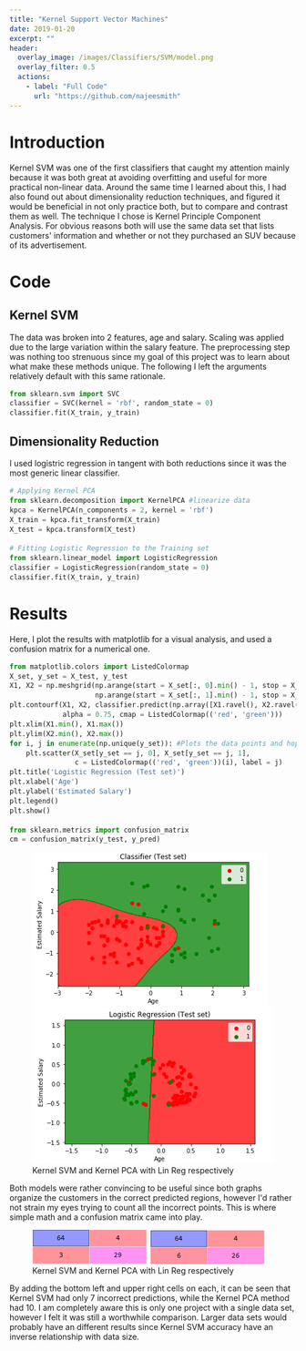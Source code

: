 ```yaml
---
title: "Kernel Support Vector Machines"
date: 2019-01-20
excerpt: ""
header:
  overlay_image: /images/Classifiers/SVM/model.png
  overlay_filter: 0.5
  actions:
    - label: "Full Code"
      url: "https://github.com/najeesmith"
---
```

# Introduction
Kernel SVM was one of the first classifiers that caught my attention
mainly because it was both great at avoiding overfitting and useful for more practical
non-linear data. Around the same time I learned about this, I had also found out
about dimensionality reduction techniques, and figured it would be beneficial in not only
practice both, but to compare and contrast them as well. The technique I chose is Kernel Principle Component Analysis. For obvious reasons both will use the same data set that lists customers' information and whether or not they purchased an SUV because
of its advertisement.  

# Code
## Kernel SVM
The data was broken into 2 features, age and salary. Scaling was applied
due to the large variation within the salary feature.
The preprocessing step was nothing too strenuous since my goal of this project
was to learn about what make these methods unique. The following I left the arguments
relatively default with this same rationale.

```python
from sklearn.svm import SVC
classifier = SVC(kernel = 'rbf', random_state = 0)
classifier.fit(X_train, y_train)
```



## Dimensionality Reduction

I used logistric regression in tangent with both reductions
since it was the most generic linear classifier.

```python
# Applying Kernel PCA
from sklearn.decomposition import KernelPCA #linearize data
kpca = KernelPCA(n_components = 2, kernel = 'rbf')
X_train = kpca.fit_transform(X_train)
X_test = kpca.transform(X_test)

# Fitting Logistic Regression to the Training set
from sklearn.linear_model import LogisticRegression
classifier = LogisticRegression(random_state = 0)
classifier.fit(X_train, y_train)
```


# Results
Here, I plot the results with matplotlib for a visual analysis, and used a confusion matrix for a numerical one.

```python
from matplotlib.colors import ListedColormap
X_set, y_set = X_test, y_test
X1, X2 = np.meshgrid(np.arange(start = X_set[:, 0].min() - 1, stop = X_set[:, 0].max() + 1, step = 0.01), #Creates limits for graph
                     np.arange(start = X_set[:, 1].min() - 1, stop = X_set[:, 1].max() + 1, step = 0.01))
plt.contourf(X1, X2, classifier.predict(np.array([X1.ravel(), X2.ravel()]).T).reshape(X1.shape), #Creates predicted binary regions
             alpha = 0.75, cmap = ListedColormap(('red', 'green')))
plt.xlim(X1.min(), X1.max())
plt.ylim(X2.min(), X2.max())
for i, j in enumerate(np.unique(y_set)): #Plots the data points and hopefully puts them in the correct regions
    plt.scatter(X_set[y_set == j, 0], X_set[y_set == j, 1],
                c = ListedColormap(('red', 'green'))(i), label = j)
plt.title('Logistic Regression (Test set)')
plt.xlabel('Age')
plt.ylabel('Estimated Salary')
plt.legend()
plt.show()

from sklearn.metrics import confusion_matrix
cm = confusion_matrix(y_test, y_pred)
```
<figure class="half">
<a href="/images\Classifiers\SVM\svm_test_image.PNG"><img src="/images\Classifiers\SVM\svm_test_image.PNG"></a>
<a href="/images\Classifiers\SVM\kpca_test_image.PNG"><img src="/images\Classifiers\SVM\kpca_test_image.PNG"></a>
    <figcaption>Kernel SVM and Kernel PCA with Lin Reg respectively</figcaption>
</figure>

Both models were rather convincing to be useful since both graphs organize the customers in the correct predicted regions, however I'd rather not strain my eyes trying to count all the incorrect points. This is where simple math and a confusion matrix came into play.

<figure class="half">
    <a href="/images\Classifiers\SVM\cm_ksvm.PNG"><img src="/images\Classifiers\SVM\cm_ksvm.PNG"></a>
      <a href="/images\Classifiers\SVM\cm_kpcs.PNG"><img src="/images\Classifiers\SVM\cm_kpcs.PNG"></a>
    <figcaption>Kernel SVM and Kernel PCA with Lin Reg respectively</figcaption>
</figure>

By adding the bottom left and upper right cells on each, it can be seen that Kernel SVM had only 7 incorrect predictions, while the Kernel PCA method had 10. I am completely aware this is only one project with a single data set, however I felt it was still a worthwhile comparison. Larger data sets would probably have an different results since Kernel SVM accuracy have an inverse relationship with data size.
